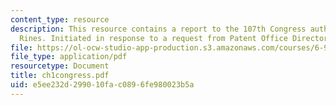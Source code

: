 ```yaml
---
content_type: resource
description: This resource contains a report to the 107th Congress authored by Robert
  Rines. Initiated in response to a request from Patent Office Director James Rogan.
file: https://ol-ocw-studio-app-production.s3.amazonaws.com/courses/6-901-inventions-and-patents-fall-2005/e5ee232d299010fac0896fe980023b5a_ch1congress.pdf
file_type: application/pdf
resourcetype: Document
title: ch1congress.pdf
uid: e5ee232d-2990-10fa-c089-6fe980023b5a
---
```


